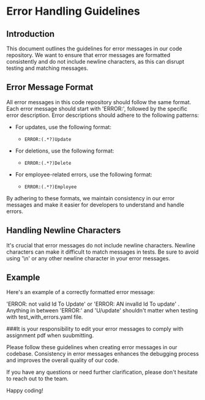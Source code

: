 # Error Handling Guidelines

## Introduction

This document outlines the guidelines for error messages in our code repository. We want to ensure that error messages are formatted consistently and do not include newline characters, as this can disrupt testing and matching messages.

## Error Message Format

All error messages in this code repository should follow the same format. Each error message should start with 'ERROR:', followed by the specific error description. Error descriptions should adhere to the following patterns:

- For updates, use the following format:
  - `ERROR:(.*?)Update`

- For deletions, use the following format:
  - `ERROR:(.*?)Delete`

- For employee-related errors, use the following format:
  - `ERROR:(.*?)Employee`

By adhering to these formats, we maintain consistency in our error messages and make it easier for developers to understand and handle errors.

## Handling Newline Characters

It's crucial that error messages do not include newline characters. Newline characters can make it difficult to match messages in tests. Be sure to avoid using '\n' or any other newline character in your error messages.

## Example

Here's an example of a correctly formatted error message:

'ERROR: not valid Id To Update' or 'ERROR: AN invalId Id To update' . Anything in between 'ERROR:' and 'U/update' shouldn't matter when testing with test_with_errors.yaml file.

###It is your responsibility to edit your error messages to comply with assignment pdf when suubmitting.

Please follow these guidelines when creating error messages in our codebase. Consistency in error messages enhances the debugging process and improves the overall quality of our code.

If you have any questions or need further clarification, please don't hesitate to reach out to the team.

Happy coding!
